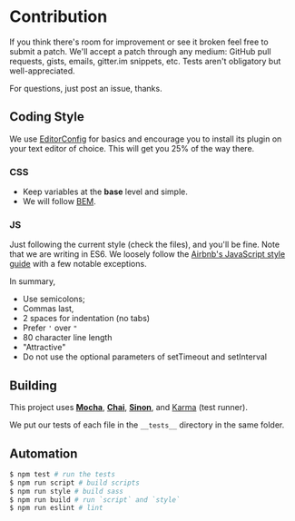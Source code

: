 # Contribution

If you think there's room for improvement or see it broken feel free to submit a patch. We'll accept a patch through any medium: GitHub pull requests, gists, emails, gitter.im snippets, etc. Tests aren't obligatory but well-appreciated.

For questions, just post an issue, thanks.

## Coding Style

We use [EditorConfig](editorconfig.org) for basics and encourage you to install its plugin on your text editor of choice. This will get you 25% of the way there.

### CSS

- Keep variables at the **base** level and simple.
- We will follow [BEM](http://csswizardry.com/2013/01/mindbemding-getting-your-head-round-bem-syntax/).

### JS

Just following the current style (check the files), and you'll be fine. Note that we are writing in ES6. We loosely follow the [Airbnb's JavaScript style guide](https://github.com/airbnb/javascript/tree/es6) with a few notable exceptions.

In summary,

- Use semicolons;
- Commas last,
- 2 spaces for indentation (no tabs)
- Prefer `'` over `"`
- 80 character line length
- "Attractive"
- Do not use the optional parameters of setTimeout and setInterval

## Building

This project uses [**Mocha**](mochajs.org), [**Chai**](chaijs.org), [**Sinon**](sinonjs.org), and [Karma](karma-runner.github.io) (test runner).

We put our tests of each file in the `__tests__` directory in the same folder.

## Automation

```bash
$ npm test # run the tests
$ npm run script # build scripts
$ npm run style # build sass
$ npm run build # run `script` and `style`
$ npm run eslint # lint
```
